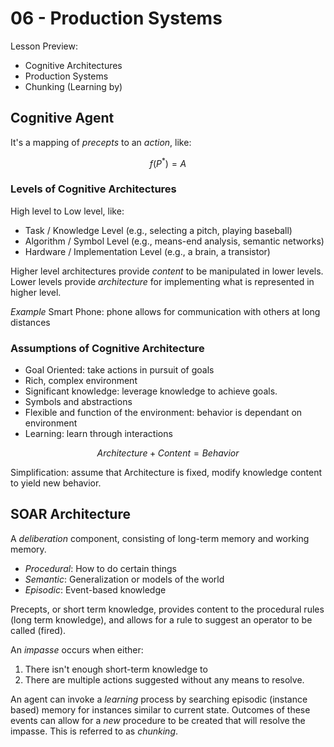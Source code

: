 # 06 - Production Systems

Lesson Preview:

- Cognitive Architectures
- Production Systems
- Chunking (Learning by)


## Cognitive Agent

It's a mapping of *precepts* to an *action*, like:

$$ f(P^*) = A $$

### Levels of Cognitive Architectures

High level to Low level, like:

- Task / Knowledge Level
  (e.g., selecting a pitch, playing baseball)
- Algorithm / Symbol Level
  (e.g., means-end analysis, semantic networks)
- Hardware / Implementation Level
  (e.g., a brain, a transistor)

Higher level architectures provide *content* to be manipulated in lower levels. Lower levels provide *architecture* for implementing what is represented in higher level. 

*Example* Smart Phone: phone allows for communication with others at long distances

### Assumptions of Cognitive Architecture

- Goal Oriented: take actions in pursuit of goals
- Rich, complex environment
- Significant knowledge: leverage knowledge to achieve goals.
- Symbols and abstractions
- Flexible and function of the environment: behavior is dependant on environment
- Learning: learn through interactions

$$ Architecture + Content = Behavior $$


Simplification: assume that Architecture is fixed, modify knowledge content to yield new behavior. 

## SOAR Architecture

A *deliberation* component, consisting of long-term memory and working memory.

- *Procedural*: How to do certain things
- *Semantic*: Generalization or models of the world
- *Episodic*: Event-based knowledge

Precepts, or short term knowledge, provides content to the procedural rules (long term knowledge), and allows for a rule to suggest an operator to be called (fired).

An *impasse* occurs when either:

1. There isn't enough short-term knowledge to 
2. There are multiple actions suggested without any means to resolve.

An agent can invoke a *learning* process by searching episodic (instance based) memory for instances similar to current state. Outcomes of these events can allow for a *new* procedure to be created that will resolve the impasse. This is referred to as *chunking*.
